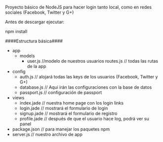 Proyecto básico de NodeJS para hacer login tanto local, como en redes sociales (Facebook, Twitter y G+)

Antes de descargar ejecutar:

npm install

####Estructura básica####

- app
	- models
		- user.js //modelo de nuestros usuarios
	routes.js // todas las rutas de la app
- config
	- auth.js // alojará todas las keys de los usuarios (Facebook, Twitter y G+)
	- database.js // Aqui irán las configuraciones con la base de datos
	- passport.js // configuración de passport
- views
	- index.jade // nuestra home page con los login links
	- login.jade // mostrará el formulario de login
	- signup.jade // mostrará el formulario de registro
	- profile.jade // después de que el usuario hace log, podrá ver su panel
- package.json // para manejar los paquetes npm
- server.js // nuestro archivo de app

